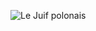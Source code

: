 ![Le Juif polonais](https://upload.wikimedia.org/wikipedia/commons/thumb/5/5f/Duke_Humfrey%27s_Library_Interior_3%2C_Bodleian_Library%2C_Oxford%2C_UK_-_Diliff.jpg/350px-Duke_Humfrey%27s_Library_Interior_3%2C_Bodleian_Library%2C_Oxford%2C_UK_-_Diliff.jpg)